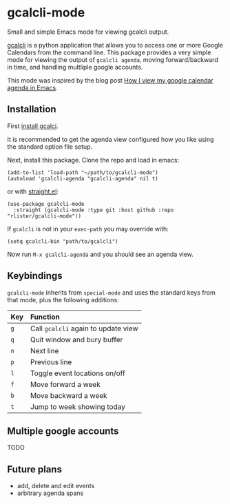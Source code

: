 # gcalcli-mode

Small and simple Emacs mode for viewing gcalcli output.

[gcalcli](https://github.com/insanum/gcalcli) is a python application
that allows you to access one or more Google Calendars from the
command line. This package provides a very simple mode for viewing the
output of `gcalcli agenda`, moving forward/backward in time, and
handling multliple google accounts.

This mode was inspired by the blog post
[How I view my google calendar agenda in Emacs](http://pragmaticemacs.com/emacs/how-i-view-my-google-calendar-agenda-in-emacs/).

## Installation

First [install gcalci](https://github.com/insanum/gcalcli#installation).

It is recommended to get the agenda view configured how you like using
the standard option file setup.

Next, install this package. Clone the repo and load in emacs:

```elisp
(add-to-list 'load-path "~/path/to/gcalcli-mode")
(autoload 'gcalcli-agenda "gcalcli-agenda" nil t)
```

or with [straight.el](https://github.com/raxod502/straight.el):

```elisp
(use-package gcalcli-mode
  :straight (gcalcli-mode :type git :host github :repo "rlister/gcalcli-mode"))
```

If `gcalcli` is not in your `exec-path` you may override with:

```elisp
(setq gcalcli-bin "path/to/gcalcli")
```

Now run `M-x gcalcli-agenda` and you should see an agenda view.

## Keybindings

`gcalcli-mode` inherits from `special-mode` and uses the standard keys
from that mode, plus the following additions:

| Key | Function                            |
|:----|:------------------------------------|
| `g` | Call `gcalcli` again to update view |
| `q` | Quit window and bury buffer         |
| `n` | Next line                           |
| `p` | Previous line                       |
| `l` | Toggle event locations on/off       |
| `f` | Move forward a week                 |
| `b` | Move backward a week                |
| `t` | Jump to week showing today          |

## Multiple google accounts

TODO

## Future plans

- add, delete and edit events
- arbitrary agenda spans
